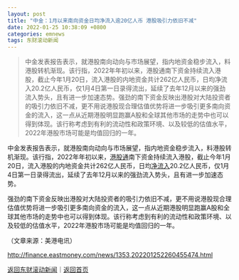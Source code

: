 ```yaml
---
layout: post
title: "中金：1月以来南向资金日均净流入逾20亿人币 港股吸引力依旧不减"
date: 2022-01-25 10:38:09 +0800
categories: emnews
tags: 东财滚动新闻
---
```

> 中金发表报告表示，就港股南向动向与市场展望，指内地资金稳步流入，料港股转机渐现。该行指，2022年年初以来，港股通南下资金持续流入港股，截止今年1月20日，流入港股的内地资金共计262亿人民币，日均净流入20.2亿人民币，仅1月4日第一日录得流出，延续了去年12月以来的强劲流入势头，且有进一步加速态势。强劲的南下资金反映出港股对大陆投资者的吸引力依旧不减，更不用说港股现合理估值优势将进一步吸引更多南向资金的流入，这一点从近期港股明显跑赢A股和全球其他市场的走势中也可以得到体现。该行称考虑到有利的流动性和政策环境、以及较低的估值水平，2022年港股市场可能是均值回归的一年。

<p>中金发表报告表示，就港股南向动向与市场展望，指内地资金稳步流入，料港股转机渐现。该行指，2022年年初以来，<span id="Info.3317"><a href="http://data.eastmoney.com/hsgt/index.html" class="infokey">港股通</a></span>南下资金持续流入港股，截止今年1月20日，流入港股的内地资金共计262亿人民币，日均<span id="Info.313"><a href="http://data.eastmoney.com/zjlx/" class="infokey">净流入</a></span>20.2亿人民币，仅1月4日第一日录得流出，延续了去年12月以来的强劲流入势头，且有进一步加速态势。</p>
 <p>强劲的南下资金反映出港股对大陆投资者的吸引力依旧不减，更不用说港股现合理估值优势将进一步吸引更多南向资金的流入，这一点从近期港股明显跑赢A股和全球其他市场的走势中也可以得到体现。该行称考虑到有利的流动性和政策环境、以及较低的估值水平，2022年港股市场可能是均值回归的一年。</p><p class="em_media">（文章来源：美港电讯）</p>

<http://finance.eastmoney.com/news/1353,202201252260455474.html>

[返回东财滚动新闻](//finews.withounder.com/emnews/)｜[返回首页](//finews.withounder.com/)